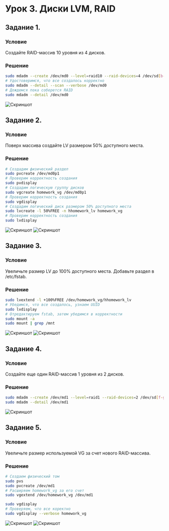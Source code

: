 # Урок 3. Диски LVM, RAID

## Задание 1.

### Условие 
Создайте RAID-массив 10 уровня из 4 дисков.

### Решение

```bash
sudo mdadm --create /dev/md0 --level=raid10 --raid-devices=4 /dev/sd[b-e]
# Удостоверимся, что все создалось корректно
sudo mdadm --detail --scan --verbose /dev/md0
# Дождемся пока соберется RAID
sudo mdadm --detail /dev/md0
```
![Скриншот](screenshots/screen1.png)

## Задание 2.

### Условие 
Поверх массива создайте LV размером 50% доступного места.

### Решение
```bash
# Создадим физический раздел 
sudo pvcreate /dev/md0p1
# Проверим корректность создания
sudo pvdisplay
# Создадим логическую группу дисков
sudo vgcreate homework_vg /dev/md0p1
# Проверим корректность создания
sudo vgdisplay
# Создадим логический диск размером 50% доступного места
sudo lvcreate -l 50%FREE -n hhomework_lv homework_vg
# Проверим корректность создания
sudo lvdisplay
```
![Скриншот](screenshots/screen2.png)
![Скриншот](screenshots/screen3.png)

## Задание 3.

### Условие
Увеличьте размер LV до 100% доступного места. Добавьте раздел в /etc/fstab.

### Решение
```bash
sudo lvextend -l +100%FREE /dev/homework_vg/hhomework_lv 
# Убедимся, что все создалось, узнаем UUID
sudo lvdisplay
# Отредактируем fstab, затем убедимся в корректности
sudo mount -a
sudo mount | grep /mnt  
```

![Скриншот](screenshots/screen4.png)
![Скриншот](screenshots/screen5.png)

## Задание 4.

### Условие
Создайте еще один RAID-массив 1 уровня из 2 дисков.

### Решение
```bash
sudo mdadm --create /dev/md1 --level=raid1 --raid-devices=2 /dev/sd[f-g]
sudo mdadm --detail /dev/md1
```

![Скриншот](screenshots/screen6.png)


## Задание 5.

### Условие
Увеличьте размер используемой VG за счет нового RAID-массива.

### Решение
```bash
# Создаем физический том
sudo pvs
sudo pvcreate /dev/md1
# Расширяем homework_vg за его счет
sudo vgextend /dev/homework_vg /dev/md1

sudo vgdisplay
# Проверяем, что все коректно
sudo vgdisplay --verbose homework_vg
```

![Скриншот](screenshots/screen7.png)
![Скриншот](screenshots/screen8.png)

